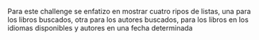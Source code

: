 Para este challenge se enfatizo en mostrar cuatro ripos de listas, una para los libros buscados, otra para los autores buscados, para los libros en los idiomas disponibles y autores en una fecha determinada

